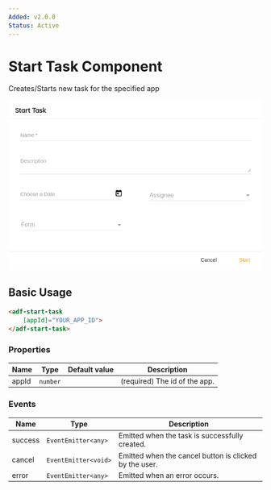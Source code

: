 ```yaml
---
Added: v2.0.0
Status: Active
---
```

# Start Task Component

Creates/Starts new task for the specified app

![adf-start-task](docassets/images/adf-start-task.png)

## Basic Usage

```html
<adf-start-task
    [appId]="YOUR_APP_ID">
</adf-start-task>
```

### Properties

| Name | Type | Default value | Description |
| ---- | ---- | ------------- | ----------- |
| appId | `number` |  | (required) The id of the app.  |

### Events

| Name | Type | Description |
| ---- | ---- | ----------- |
| success | `EventEmitter<any>` | Emitted when the task is successfully created. |
| cancel | `EventEmitter<void>` | Emitted when the cancel button is clicked by the user. |
| error | `EventEmitter<any>` | Emitted when an error occurs. |
